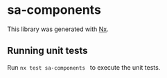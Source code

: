 # sa-components

This library was generated with [Nx](https://nx.dev).

## Running unit tests

Run `nx test sa-components ` to execute the unit tests.
